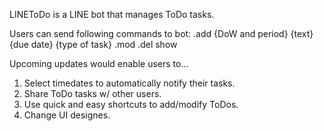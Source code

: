 LINEToDo is a LINE bot that manages ToDo tasks.

Users can send following commands to bot:
.add {DoW and period} {text} {due date} {type of task}
.mod 
.del
show


Upcoming updates would enable users to...
1. Select timedates to automatically notify their tasks.
2. Share ToDo tasks w/ other users.
3. Use quick and easy shortcuts to add/modify ToDos.
4. Change UI designes.
